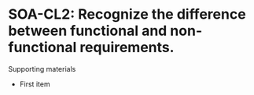 # SOA-CL2:  	Recognize the difference between functional and non-functional requirements. 	 

Supporting materials

* First item